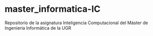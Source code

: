 # master_informatica-IC
Repositorio de la asignatura Inteligencia Computacional del Máster de Ingeniería Informática de la UGR 
